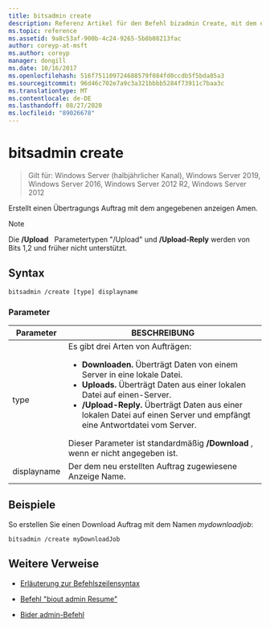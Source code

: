 ```yaml
---
title: bitsadmin create
description: Referenz Artikel für den Befehl bizadmin Create, mit dem ein Übertragungs Auftrag mit dem angegebenen anzeigen Amen erstellt wird.
ms.topic: reference
ms.assetid: 9a8c53af-900b-4c24-9265-5b8b08213fac
author: coreyp-at-msft
ms.author: coreyp
manager: dongill
ms.date: 10/16/2017
ms.openlocfilehash: 516f751109724688579f084fd0ccdb5f5bda85a3
ms.sourcegitcommit: 96d46c702e7a9c3a321bbbb5284f73911c7baa3c
ms.translationtype: MT
ms.contentlocale: de-DE
ms.lasthandoff: 08/27/2020
ms.locfileid: "89026678"
---
```

# <a name="bitsadmin-create"></a>bitsadmin create

> Gilt für: Windows Server (halbjährlicher Kanal), Windows Server 2019, Windows Server 2016, Windows Server 2012 R2, Windows Server 2012

Erstellt einen Übertragungs Auftrag mit dem angegebenen anzeigen Amen.

> [!NOTE]
> Die **/Upload**   Parametertypen "/Upload" und **/Upload-Reply** werden von Bits 1,2 und früher nicht unterstützt.

## <a name="syntax"></a>Syntax

```
bitsadmin /create [type] displayname
```

### <a name="parameters"></a>Parameter

| Parameter | BESCHREIBUNG |
| ------- | -------- |
| type | Es gibt drei Arten von Aufträgen:<ul><li>**Downloaden.** Überträgt Daten von einem Server in eine lokale Datei.</li><li>**Uploads.** Überträgt Daten aus einer lokalen Datei auf einen-Server.</li><li>**/Upload-Reply.** Überträgt Daten aus einer lokalen Datei auf einen Server und empfängt eine Antwortdatei vom Server.</li></ul>Dieser Parameter ist standardmäßig **/Download** , wenn er nicht angegeben ist. |
| displayname | Der dem neu erstellten Auftrag zugewiesene Anzeige Name. |

## <a name="examples"></a>Beispiele

So erstellen Sie einen Download Auftrag mit dem Namen *mydownloadjob*:

```
bitsadmin /create myDownloadJob
```

## <a name="additional-references"></a>Weitere Verweise

- [Erläuterung zur Befehlszeilensyntax](command-line-syntax-key.md)

- [Befehl "biout admin Resume"](bitsadmin-resume.md)

- [Bider admin-Befehl](bitsadmin.md)
